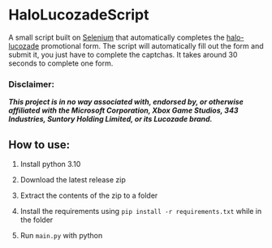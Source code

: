 HaloLucozadeScript
===============

A small script built on [Selenium](https://www.selenium.dev/selenium/docs/api/py/) that automatically completes the [halo-lucozade](https://halo.lucozade.com) promotional form.
The script will automatically fill out the form and submit it, you just have to complete the captchas. 
It takes around 30 seconds to complete one form.

### Disclaimer:
_**This project is in no way associated with, endorsed by, or otherwise affiliated with the
Microsoft Corporation, Xbox Game Studios, 343 Industries, Suntory Holding Limited, or its Lucozade brand.**_

How to use:
-----------

1. Install python 3.10

2. Download the latest release zip

3. Extract the contents of the zip to a folder

4. Install the requirements using `pip install -r requirements.txt` while in the folder

5. Run `main.py` with python